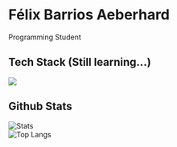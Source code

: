 <!--
**FelixBA151/FelixBA151** is a ✨ _special_ ✨ repository because its `README.md` (this file) appears on your GitHub profile.

Here are some ideas to get you started:

- 🔭 I’m currently working on ...
- 🌱 I’m currently learning ...
- 👯 I’m looking to collaborate on ...
- 🤔 I’m looking for help with ...
- 💬 Ask me about ...
- 📫 How to reach me: ...
- 😄 Pronouns: ...
- ⚡ Fun fact: ...
-->
# Félix Barrios Aeberhard

Programming Student
## Tech Stack (Still learning...)
<a href="https://skillicons.dev">
    <img src="https://skillicons.dev/icons?i=html,css,js,php,py,java,github,mysql" />
</a>

## Github Stats
![Stats](https://github-readme-stats.vercel.app/api?username=felixba151&show_icons=true&theme=blue-green)
<br>
![Top Langs](https://github-readme-stats.vercel.app/api/top-langs/?username=felixba151&show_icons=true&theme=blue-green)
